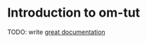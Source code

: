 # Introduction to om-tut

TODO: write [great documentation](http://jacobian.org/writing/great-documentation/what-to-write/)
